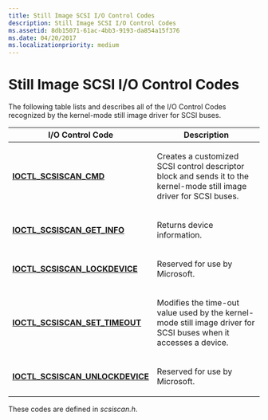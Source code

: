 ```yaml
---
title: Still Image SCSI I/O Control Codes
description: Still Image SCSI I/O Control Codes
ms.assetid: 8db15071-61ac-4bb3-9193-da854a15f376
ms.date: 04/20/2017
ms.localizationpriority: medium
---
```


# Still Image SCSI I/O Control Codes





The following table lists and describes all of the I/O Control Codes recognized by the kernel-mode still image driver for SCSI buses.

<table>
<colgroup>
<col width="50%" />
<col width="50%" />
</colgroup>
<thead>
<tr class="header">
<th>I/O Control Code</th>
<th>Description</th>
</tr>
</thead>
<tbody>
<tr class="odd">
<td><p><a href="https://docs.microsoft.com/windows-hardware/drivers/ddi/content/scsiscan/ni-scsiscan-ioctl_scsiscan_cmd" data-raw-source="[&lt;strong&gt;IOCTL_SCSISCAN_CMD&lt;/strong&gt;](https://docs.microsoft.com/windows-hardware/drivers/ddi/content/scsiscan/ni-scsiscan-ioctl_scsiscan_cmd)"><strong>IOCTL_SCSISCAN_CMD</strong></a></p></td>
<td><p>Creates a customized SCSI control descriptor block and sends it to the kernel-mode still image driver for SCSI buses.</p></td>
</tr>
<tr class="even">
<td><p><a href="https://docs.microsoft.com/windows-hardware/drivers/ddi/content/scsiscan/ni-scsiscan-ioctl_scsiscan_get_info" data-raw-source="[&lt;strong&gt;IOCTL_SCSISCAN_GET_INFO&lt;/strong&gt;](https://docs.microsoft.com/windows-hardware/drivers/ddi/content/scsiscan/ni-scsiscan-ioctl_scsiscan_get_info)"><strong>IOCTL_SCSISCAN_GET_INFO</strong></a></p></td>
<td><p>Returns device information.</p></td>
</tr>
<tr class="odd">
<td><p><a href="https://docs.microsoft.com/windows-hardware/drivers/ddi/content/scsiscan/ni-scsiscan-ioctl_scsiscan_lockdevice" data-raw-source="[&lt;strong&gt;IOCTL_SCSISCAN_LOCKDEVICE&lt;/strong&gt;](https://docs.microsoft.com/windows-hardware/drivers/ddi/content/scsiscan/ni-scsiscan-ioctl_scsiscan_lockdevice)"><strong>IOCTL_SCSISCAN_LOCKDEVICE</strong></a></p></td>
<td><p>Reserved for use by Microsoft.</p></td>
</tr>
<tr class="even">
<td><p><a href="https://docs.microsoft.com/windows-hardware/drivers/ddi/content/scsiscan/ni-scsiscan-ioctl_scsiscan_set_timeout" data-raw-source="[&lt;strong&gt;IOCTL_SCSISCAN_SET_TIMEOUT&lt;/strong&gt;](https://docs.microsoft.com/windows-hardware/drivers/ddi/content/scsiscan/ni-scsiscan-ioctl_scsiscan_set_timeout)"><strong>IOCTL_SCSISCAN_SET_TIMEOUT</strong></a></p></td>
<td><p>Modifies the time-out value used by the kernel-mode still image driver for SCSI buses when it accesses a device.</p></td>
</tr>
<tr class="odd">
<td><p><a href="https://docs.microsoft.com/windows-hardware/drivers/ddi/content/scsiscan/ni-scsiscan-ioctl_scsiscan_unlockdevice" data-raw-source="[&lt;strong&gt;IOCTL_SCSISCAN_UNLOCKDEVICE&lt;/strong&gt;](https://docs.microsoft.com/windows-hardware/drivers/ddi/content/scsiscan/ni-scsiscan-ioctl_scsiscan_unlockdevice)"><strong>IOCTL_SCSISCAN_UNLOCKDEVICE</strong></a></p></td>
<td><p>Reserved for use by Microsoft.</p></td>
</tr>
</tbody>
</table>

 

These codes are defined in *scsiscan.h*.

 

 




